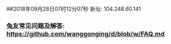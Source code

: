 ##2018年09月28日07时12分07秒 新址: 104.248.60.141
### 兔友常见问题及解答: https://github.com/wanggonging/d/blob/w/FAQ.md
